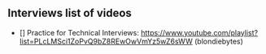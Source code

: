## Interviews list of videos

* [] Practice for Technical Interviews: https://www.youtube.com/playlist?list=PLcLMSci1ZoPvQ9bZ8REwOwVmYz5wZ6sWW (blondiebytes)
